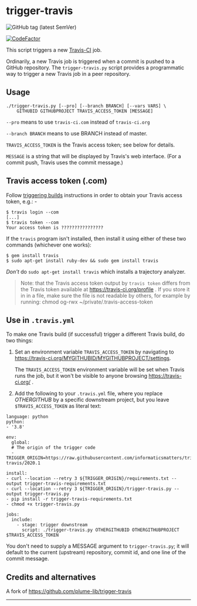 # trigger-travis

![GitHub tag (latest SemVer)](https://img.shields.io/github/v/tag/informaticsmatters/trigger-travis)

[![CodeFactor](https://www.codefactor.io/repository/github/informaticsmatters/trigger-travis/badge)](https://www.codefactor.io/repository/github/informaticsmatters/trigger-travis)

This script triggers a new [Travis-CI] job.

Ordinarily, a new Travis job is triggered when a commit is pushed to a
GitHub repository.  The `trigger-travis.py` script provides a programmatic
way to trigger a new Travis job in a peer repository.

## Usage

    ./trigger-travis.py [--pro] [--branch BRANCH] [--vars VARS] \
        GITHUBID GITHUBPROJECT TRAVIS_ACCESS_TOKEN [MESSAGE]

`--pro` means to use `travis-ci.com` instead of `travis-ci.org`

`--branch BRANCH` means to use BRANCH instead of master.

`TRAVIS_ACCESS_TOKEN` is the Travis access token; see below for details.

`MESSAGE` is a string that will be displayed by Travis's web interface.
(For a commit push, Travis uses the commit message.)

## Travis access token (.com)
Follow [triggering builds] instructions in order to obtain your Travis
access token, e.g.: -

    $ travis login --com
    [...]
    $ travis token --com
    Your access token is ????????????????

If the `travis` program isn't installed, then install it using either of these
two commands (whichever one works):

    $ gem install travis
    $ sudo apt-get install ruby-dev && sudo gem install travis

*Don't* do `sudo apt-get install travis` which installs a trajectory analyzer.

>   Note: that the Travis access token output by `travis token` differs from the
    Travis token available at https://travis-ci.org/profile .
    If you store it in in a file, make sure the file is not readable by others,
    for example by running:  chmod og-rwx ~/private/.travis-access-token

## Use in `.travis.yml`
To make one Travis build (if successful) trigger a different Travis build, do two things:

1.  Set an environment variable `TRAVIS_ACCESS_TOKEN` by navigating to
    https://travis-ci.org/MYGITHUBID/MYGITHUBPROJECT/settings.

    The `TRAVIS_ACCESS_TOKEN` environment variable will be set when Travis runs
    the job, but it won't be visible to anyone browsing https://travis-ci.org/ .

2.  Add the following to your `.travis.yml` file, where you replace
    *OTHERGITHUB* by a specific downstream project, but you leave
    `$TRAVIS_ACCESS_TOKEN` as literal text:

```
language: python
python:
- '3.8'

env:
  global:
  # The origin of the trigger code
  - TRIGGER_ORIGIN=https://raw.githubusercontent.com/informaticsmatters/trigger-travis/2020.1

install:
- curl --location --retry 3 ${TRIGGER_ORIGIN}/requirements.txt --output trigger-travis-requirements.txt
- curl --location --retry 3 ${TRIGGER_ORIGIN}/trigger-travis.py --output trigger-travis.py
- pip install -r trigger-travis-requirements.txt
- chmod +x trigger-travis.py

jobs:
  include:
    - stage: trigger downstream
      script: ./trigger-travis.py OTHERGITHUBID OTHERGITHUBPROJECT $TRAVIS_ACCESS_TOKEN
```

You don't need to supply a MESSAGE argument to `trigger-travis.py`; it will
default to the current (upstream) repository, commit id, and one line of
the commit message.

## Credits and alternatives
A fork of https://github.com/plume-lib/trigger-travis

---

[travis-ci]: https://travis-ci.com
[triggering builds]: https://docs.travis-ci.com/user/triggering-builds/
